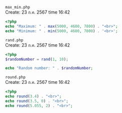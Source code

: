 `max_min.php`<br>
Create: 23 ก.ค. 2567 time 16:42<br>
```php
<?php
echo "Maximum: " . max(5000, 4600, 7800) . "<br>";
echo "Minimum: " . min(5000, 4600, 7800) . '<br>';

```
`rand.php`<br>
Create: 23 ก.ค. 2567 time 16:42<br>
```php
<?php
$randomNumber = rand(1, 10);

echo "Random number: " . $randomNumber;

```
`round.php`<br>
Create: 23 ก.ค. 2567 time 16:42<br>
```php
<?php
echo round(3.4) . "<br>";
echo round(3.5, 0) . "<br>";
echo round(5.055, 2) . "<br>";

```
